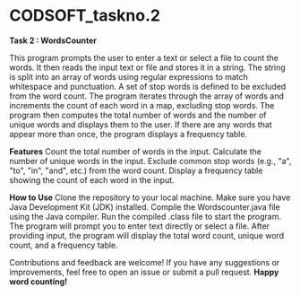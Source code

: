 # CODSOFT_taskno.2
**Task 2 : WordsCounter**

This program prompts the user to enter a text or select a file to count the words. 
It then reads the input text or file and stores it in a string. 
The string is split into an array of words using regular expressions to match whitespace and punctuation. 
A set of stop words is defined to be excluded from the word count. 
The program iterates through the array of words and increments the count of each word in a map, excluding stop words.
The program then computes the total number of words and the number of unique words and displays them to the user. 
If there are any words that appear more than once, the program displays a frequency table.

**Features**
Count the total number of words in the input.
Calculate the number of unique words in the input. 
Exclude common stop words (e.g., "a", "to", "in", "and", etc.) from the word count.
Display a frequency table showing the count of each word in the input.

**How to Use**
Clone the repository to your local machine.
Make sure you have Java Development Kit (JDK) installed.
Compile the Wordscounter.java file using the Java compiler.
Run the compiled .class file to start the program.
The program will prompt you to enter text directly or select a file.
After providing input, the program will display the total word count, unique word count, and a frequency table.

Contributions and feedback are welcome! If you have any suggestions or improvements, feel free to open an issue or submit a pull request. 
**Happy word counting!**

